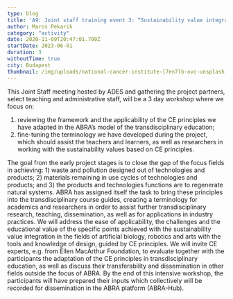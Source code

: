 ```yaml
---
type: blog
title: 'A9: Joint staff training event 3: “Sustainability value integration in the ABRA focus fields with Circular Economy principles - Applications in Transdisciplinary Education”'
author: Maros Pekarik
category: "activity"
date: 2020-11-09T20:47:01.700Z
startDate: 2023-06-01
duration: 3
withoutTime: true
city: Budapest
thumbnail: /img/uploads/national-cancer-institute-l7en7lb-ovc-unsplash.jpg
---
```


This Joint Staff meeting hosted by ADES and gathering the project partners, select teaching and administrative staff, will be a 3 day workshop where we focus on:

1. reviewing the framework and the applicability of the CE principles we have adapted in the ABRA’s model of the transdisciplinary education;
2. fine-tuning the terminology we have developed during the project, which should assist the teachers and learners, as well as researchers in working with the sustainability values based on CE principles.

The goal from the early project stages is to close the gap of the focus fields in achieving: 1) waste and pollution designed out of technologies and products; 2) materials remaining in use cycles of technologies and products; and 3) the products and technologies functions are to regenerate natural systems. ABRA has assigned itself the task to bring these principles into the transdisciplinary course guides, creating a terminology for academics and researchers in order to assist further transdisciplinary research, teaching, dissemination, as well as for applications in industry practices.
We will address the ease of applicability, the challenges and the educational value of the specific points achieved with the sustainability value integration in the fields of artificial biology, robotics and arts with the tools and knowledge of design, guided by CE principles. We will invite CE experts, e.g. from Ellen MacArthur Foundation, to evaluate together with the participants the adaptation of the CE principles in transdisciplinary education, as well as discuss their transferability and dissemination in other fields outside the focus of ABRA. By the end of this intensive workshop, the participants will have prepared their inputs which collectively will be recorded for dissemination in the ABRA platform (ABRA-Hub).
